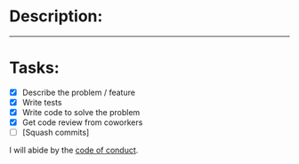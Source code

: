 # Description:

______________

# Tasks:

- [x] Describe the problem / feature
- [x] Write tests
- [x] Write code to solve the problem
- [x] Get code review from coworkers
- [ ] [Squash commits]

I will abide by the [code of conduct](https://github.com/xaxadmin/rubygems/blob/master/CODE_OF_CONDUCT.md).
